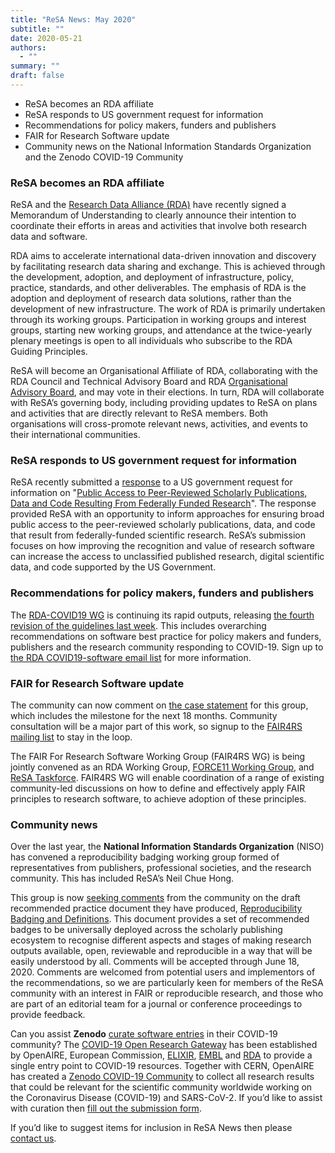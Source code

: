 ```yaml
---
title: "ReSA News: May 2020"
subtitle: ""
date: 2020-05-21
authors:
  - ""
summary: ""
draft: false
---
```


- ReSA becomes an RDA affiliate
- ReSA responds to US government request for information
- Recommendations for policy makers, funders and publishers
- FAIR for Research Software update
- Community news on the National Information Standards Organization and the  Zenodo COVID-19 Community

### ReSA becomes an RDA affiliate

ReSA and the [Research Data Alliance (RDA)](https://www.rd-alliance.org/) have recently signed a Memorandum of Understanding to clearly announce their intention to coordinate their efforts in areas and activities that involve both research data and software.

RDA aims to accelerate international data-driven innovation and discovery by facilitating research data sharing and exchange. This is achieved through the development, adoption, and deployment of infrastructure, policy, practice, standards, and other deliverables. The emphasis of RDA is the adoption and deployment of research data solutions, rather than the development of new infrastructure. The work of RDA is primarily undertaken through its working groups. Participation in working groups and interest groups, starting new working groups, and attendance at the twice-yearly plenary meetings is open to all individuals who subscribe to the RDA Guiding Principles.

ReSA will become an Organisational Affiliate of RDA, collaborating with the RDA Council and Technical Advisory Board and RDA [Organisational Advisory Board](https://rd-alliance.org/about-rda/our-leadership/rda-organisational-advisory-board.html), and may vote in their elections. In turn, RDA will collaborate with ReSA’s governing body, including providing updates to ReSA on plans and activities that are directly relevant to ReSA members. Both organisations will cross-promote relevant news, activities, and events to their international communities.

### ReSA responds to US government request for information

ReSA recently submitted a [response](https://zenodo.org/record/3828148#.XsH-X8ZS-ql) to a US government request for information on "[Public Access to Peer-Reviewed Scholarly Publications, Data and Code Resulting From Federally Funded Research](https://www.federalregister.gov/documents/2020/03/31/2020-06622/request-for-information-public-access-to-peer-reviewed-scholarly-publications-data-and-code)". The response provided ReSA with an opportunity to inform approaches for ensuring broad public access to the peer-reviewed scholarly publications, data, and code that result from federally-funded scientific research. ReSA’s submission focuses on how improving the recognition and value of research software can increase the access to unclassified published research, digital scientific data, and code supported by the US Government.

### Recommendations for policy makers, funders and publishers

The [RDA-COVID19 WG](https://www.rd-alliance.org/groups/rda-covid19) is continuing its rapid outputs, releasing [the fourth revision of the guidelines last week](https://www.rd-alliance.org/group/rda-covid19-rda-covid19-omics-rda-covid19-epidemiology-rda-covid19-clinical-rda-covid19-0). This includes overarching recommendations on software best practice for policy makers and funders, publishers and the research community responding to COVID-19. Sign up to [the RDA COVID19-software email list](https://www.rd-alliance.org/groups/rda-covid19-software) for more information.

### FAIR for Research Software update

The community can now comment on [the case statement](https://www.rd-alliance.org/node/69317/case-statement) for this group, which includes the milestone for the next 18 months. Community consultation will be a major part of this work, so signup to the [FAIR4RS mailing list](https://www.rd-alliance.org/groups/fair-4-research-software-fair4rs-wg) to stay in the loop.

The FAIR For Research Software Working Group (FAIR4RS WG) is being jointly convened as an RDA Working Group, [FORCE11 Working Group](https://www.force11.org/), and [ReSA Taskforce](http://www.researchsoft.org/resa-taskforces-join-us/). FAIR4RS WG will enable coordination of a range of existing community-led discussions on how to define and effectively apply FAIR principles to research software, to achieve adoption of these principles.

### Community news

Over the last year, the **National Information Standards Organization** (NISO) has convened a reproducibility badging working group formed of representatives from publishers, professional societies, and the research community. This has included ReSA’s Neil Chue Hong.

This group is now [seeking comments](https://niso.org/niso-io/2020/05/announcing-nisos-draft-recommended-practice-reproducibility-badging-and-definitions) from the community on the draft recommended practice document they have produced, [Reproducibility Badging and Definitions](https://www.niso.org/standards-committees/reproducibility-badging). This document provides a set of recommended badges to be universally deployed across the scholarly publishing ecosystem to recognise different aspects and stages of making research outputs available, open, reviewable and reproducible in a way that will be easily understood by all. Comments will be accepted through June 18, 2020. Comments are welcomed from potential users and implementors of the recommendations, so we are particularly keen for members of the ReSA community with an interest in FAIR or reproducible research, and those who are part of an editorial team for a journal or conference proceedings to provide feedback.

Can you assist **Zenodo** [curate software entries](https://www.openaire.eu/zenodo-covid-19-community) in their COVID-19 community? The [COVID-19 Open Research Gateway](https://www.openaire.eu/openaire-activities-for-covid-19) has been established by OpenAIRE, European Commission, [ELIXIR](https://elixir-europe.org/news/covid-19-support), [EMBL](https://www.embl.org/news/science/embl-ebi-leads-international-collaboration-to-share-covid-19-research-data/) and [RDA](https://www.rd-alliance.org/groups/rda-covid19) to provide a single entry point to COVID-19 resources. Together with CERN, OpenAIRE has created a [Zenodo COVID-19 Community](https://www.openaire.eu/zenodo-covid-19-community) to collect all research results that could be relevant for the scientific community worldwide working on the Coronavirus Disease (COVID-19) and SARS-CoV-2. If you’d like to assist with curation then [fill out the submission form](https://www.openaire.eu/zenodo-covid-19-community).

If you’d like to suggest items for inclusion in ReSA News then please [contact us](/contact).
